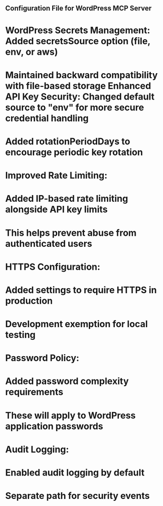 ## Configuration File for WordPress MCP Server
# WordPress Secrets Management: Added secretsSource option (file, env, or aws)
# Maintained backward compatibility with file-based storage Enhanced API Key Security: Changed default source to "env" for more secure credential handling
# Added rotationPeriodDays to encourage periodic key rotation
# Improved Rate Limiting:
# Added IP-based rate limiting alongside API key limits

# This helps prevent abuse from authenticated users
# HTTPS Configuration:

# Added settings to require HTTPS in production
# Development exemption for local testing

# Password Policy:
# Added password complexity requirements
# These will apply to WordPress application passwords

# Audit Logging:
# Enabled audit logging by default
# Separate path for security events